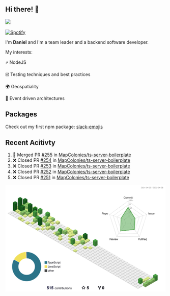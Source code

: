 ## Hi there! 👋

<p>
  <img src="https://github-readme-stats.vercel.app/api?username=syncush&theme=tokyonight">
</p>

[![Spotify](https://novatorem-rust.vercel.app/api/spotify)](https://open.spotify.com/user/syncush)

I'm **Daniel** and I'm a team leader and a backend software developer.

My interests:

⚡ NodeJS

☑️ Testing techniques and best practices

🌍 Geospatiality

🧠 Event driven architectures

## Packages
Check out my first npm package: [slack-emojis](https://www.npmjs.com/package/slack-emojis)

## Recent Acitivty
<!--START_SECTION:activity-->
1. 🎉 Merged PR [#255](https://github.com/MapColonies/ts-server-boilerplate/pull/255) in [MapColonies/ts-server-boilerplate](https://github.com/MapColonies/ts-server-boilerplate)
2. ❌ Closed PR [#254](https://github.com/MapColonies/ts-server-boilerplate/pull/254) in [MapColonies/ts-server-boilerplate](https://github.com/MapColonies/ts-server-boilerplate)
3. ❌ Closed PR [#253](https://github.com/MapColonies/ts-server-boilerplate/pull/253) in [MapColonies/ts-server-boilerplate](https://github.com/MapColonies/ts-server-boilerplate)
4. ❌ Closed PR [#252](https://github.com/MapColonies/ts-server-boilerplate/pull/252) in [MapColonies/ts-server-boilerplate](https://github.com/MapColonies/ts-server-boilerplate)
5. ❌ Closed PR [#251](https://github.com/MapColonies/ts-server-boilerplate/pull/251) in [MapColonies/ts-server-boilerplate](https://github.com/MapColonies/ts-server-boilerplate)
<!--END_SECTION:activity-->

![contrib](./profile-3d-contrib/profile-green-animate.svg)
